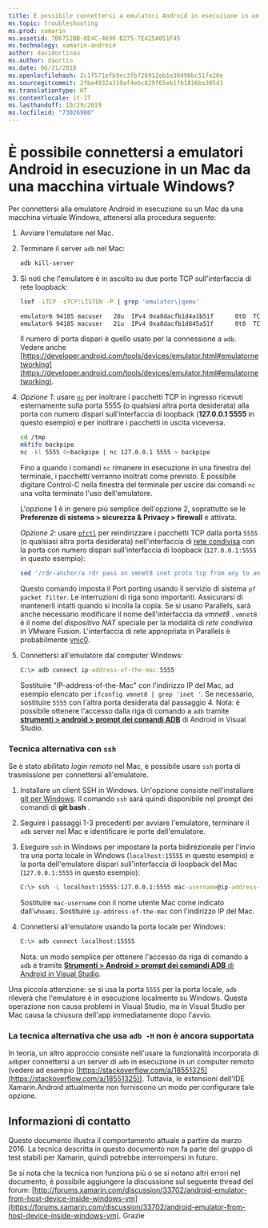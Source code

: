 ```yaml
---
title: È possibile connettersi a emulatori Android in esecuzione in un Mac da una macchina virtuale Windows?
ms.topic: troubleshooting
ms.prod: xamarin
ms.assetid: 7B6752BB-8E4C-4690-B275-7E425A051F45
ms.technology: xamarin-android
author: davidortinau
ms.author: daortin
ms.date: 06/21/2018
ms.openlocfilehash: 2c1f571efb9ec3fb726912eb1e30496bc51fe26e
ms.sourcegitcommit: 2fbe4932a319af4ebc829f65eb1fb1816ba305d3
ms.translationtype: HT
ms.contentlocale: it-IT
ms.lasthandoff: 10/29/2019
ms.locfileid: "73026980"
---
```

# <a name="is-it-possible-to-connect-to-android-emulators-running-on-a-mac-from-a-windows-vm"></a>È possibile connettersi a emulatori Android in esecuzione in un Mac da una macchina virtuale Windows?

Per connettersi alla emulatore Android in esecuzione su un Mac da una macchina virtuale Windows, attenersi alla procedura seguente:

1. Avviare l'emulatore nel Mac.

2. Terminare il server `adb` nel Mac:

    ```bash
    adb kill-server
    ```

3. Si noti che l'emulatore è in ascolto su due porte TCP sull'interfaccia di rete loopback:

    ```bash
    lsof -iTCP -sTCP:LISTEN -P | grep 'emulator\|qemu'

    emulator6 94105 macuser   20u  IPv4 0xa8dacfb1d4a1b51f      0t0  TCP localhost:5555 (LISTEN)
    emulator6 94105 macuser   21u  IPv4 0xa8dacfb1d845a51f      0t0  TCP localhost:5554 (LISTEN)
    ```

    Il numero di porta dispari è quello usato per la connessione a `adb`. Vedere anche [https://developer.android.com/tools/devices/emulator.html#emulatornetworking](https://developer.android.com/tools/devices/emulator.html#emulatornetworking).

4. _Opzione 1_: usare [`nc`](https://developer.apple.com/library/mac/documentation/Darwin/Reference/ManPages/man1/nc.1.html)
    per inoltrare i pacchetti TCP in ingresso ricevuti esternamente sulla porta 5555 (o qualsiasi altra porta desiderata) alla porta con numero dispari sull'interfaccia di loopback (**127.0.0.1 5555** in questo esempio) e per inoltrare i pacchetti in uscita viceversa.

    ```bash
    cd /tmp
    mkfifo backpipe
    nc -kl 5555 0<backpipe | nc 127.0.0.1 5555 > backpipe
    ```

    Fino a quando i comandi `nc` rimanere in esecuzione in una finestra del terminale, i pacchetti verranno inoltrati come previsto. È possibile digitare Control-C nella finestra del terminale per uscire dai comandi `nc` una volta terminato l'uso dell'emulatore.

    L'opzione 1 è in genere più semplice dell'opzione 2, soprattutto se le **Preferenze di sistema > sicurezza & Privacy > firewall** è attivata. 

    _Opzione 2_: usare [`pfctl`](https://developer.apple.com/library/mac/documentation/Darwin/Reference/ManPages/man8/pfctl.8.html)
    per reindirizzare i pacchetti TCP dalla porta `5555` (o qualsiasi altra porta desiderata) nell'interfaccia di [rete condivisa](https://kb.parallels.com/en/4948) con la porta con numero dispari sull'interfaccia di loopback (`127.0.0.1:5555` in questo esempio):

    ```bash
    sed '/rdr-anchor/a rdr pass on vmnet8 inet proto tcp from any to any port 5555 -> 127.0.0.1 port 5555' /etc/pf.conf | sudo pfctl -ef -
    ```

    Questo comando imposta il Port porting usando il servizio di sistema `pf packet filter`. Le interruzioni di riga sono importanti. Assicurarsi di mantenerli intatti quando si incolla la copia. Se si usano Parallels, sarà anche necessario modificare il nome dell'interfaccia da *vmnet8* . `vmnet8` è il nome del *dispositivo NAT* speciale per la modalità di *rete condivisa* in VMware Fusion. L'interfaccia di rete appropriata in Parallels è probabilmente [vnic0](https://download.parallels.com/doc/psbm/en/Parallels_Server_Bare_Metal_Users_Guide/29258.htm).

5. Connettersi all'emulatore dal computer Windows:

    ```cmd
    C:\> adb connect ip-address-of-the-mac:5555
    ```

    Sostituire "IP-address-of-the-Mac" con l'indirizzo IP del Mac, ad esempio elencato per `ifconfig vmnet8 | grep 'inet '`. Se necessario, sostituire `5555` con l'altra porta desiderata dal passaggio 4\. Nota: è possibile ottenere l'accesso dalla riga di comando a `adb` tramite [**strumenti > android > prompt dei comandi ADB**](~/cross-platform/troubleshooting/questions/version-logs.md#adb-logcat) di Android in Visual Studio.

### <a name="alternate-technique-using-ssh"></a>Tecnica alternativa con `ssh`

Se è stato abilitato _login remoto_ nel Mac, è possibile usare `ssh` porta di trasmissione per connettersi all'emulatore.

1. Installare un client SSH in Windows. Un'opzione consiste nell'installare [git per Windows](https://git-for-windows.github.io/). Il comando `ssh` sarà quindi disponibile nel prompt dei comandi di **git bash** .

2. Seguire i passaggi 1-3 precedenti per avviare l'emulatore, terminare il `adb` server nel Mac e identificare le porte dell'emulatore.

3. Eseguire `ssh` in Windows per impostare la porta bidirezionale per l'invio tra una porta locale in Windows (`localhost:15555` in questo esempio) e la porta dell'emulatore dispari sull'interfaccia di loopback del Mac (`127.0.0.1:5555` in questo esempio):

    ```cmd 
    C:\> ssh -L localhost:15555:127.0.0.1:5555 mac-username@ip-address-of-the-mac
    ```

    Sostituire `mac-username` con il nome utente Mac come indicato dall'`whoami`. Sostituire `ip-address-of-the-mac` con l'indirizzo IP del Mac.

4. Connettersi all'emulatore usando la porta locale per Windows:

    ```cmd
    C:\> adb connect localhost:15555
    ```

    Nota: un modo semplice per ottenere l'accesso da riga di comando a `adb` è tramite [ **Strumenti > Android > prompt dei comandi ADB** di Android in Visual Studio](~/cross-platform/troubleshooting/questions/version-logs.md#adb-logcat).

Una piccola attenzione: se si usa la porta `5555` per la porta locale, `adb` rileverà che l'emulatore è in esecuzione localmente su Windows. Questa operazione non causa problemi in Visual Studio, ma in Visual Studio per Mac causa la chiusura dell'app immediatamente dopo l'avvio.

### <a name="alternate-technique-using-adb--h-is-not-yet-supported"></a>La tecnica alternativa che usa `adb -H` non è ancora supportata

In teoria, un altro approccio consiste nell'usare la funzionalità incorporata di `adb`per connettersi a un server di `adb` in esecuzione in un computer remoto (vedere ad esempio [https://stackoverflow.com/a/18551325](https://stackoverflow.com/a/18551325)).
Tuttavia, le estensioni dell'IDE Xamarin.Android attualmente non forniscono un modo per configurare tale opzione.

## <a name="contact-information"></a>Informazioni di contatto

Questo documento illustra il comportamento attuale a partire da marzo 2016. La tecnica descritta in questo documento non fa parte del gruppo di test stabili per Xamarin, quindi potrebbe interrompersi in futuro.

Se si nota che la tecnica non funziona più o se si notano altri errori nel documento, è possibile aggiungere la discussione sul seguente thread del forum: [http://forums.xamarin.com/discussion/33702/android-emulator-from-host-device-inside-windows-vm](https://forums.xamarin.com/discussion/33702/android-emulator-from-host-device-inside-windows-vm).
Grazie
